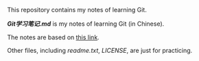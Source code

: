 This repository contains my notes of learning Git.

***Git学习笔记.md*** is my notes of learning Git (in Chinese).

The notes are based on [this link](https://www.liaoxuefeng.com/wiki/896043488029600).

Other files, including *readme.txt*, *LICENSE*, are just for practicing.

